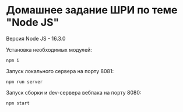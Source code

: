 # Домашнее задание ШРИ по теме "Node JS"

Версия Node JS - 16.3.0

Установка необходимых модулей:
```
npm i
```

Запуск локального сервера на порту 8081:
```
npm run server
```

Запуск сборки и dev-сервера вебпака на порту 8080:
```
npm start
```
